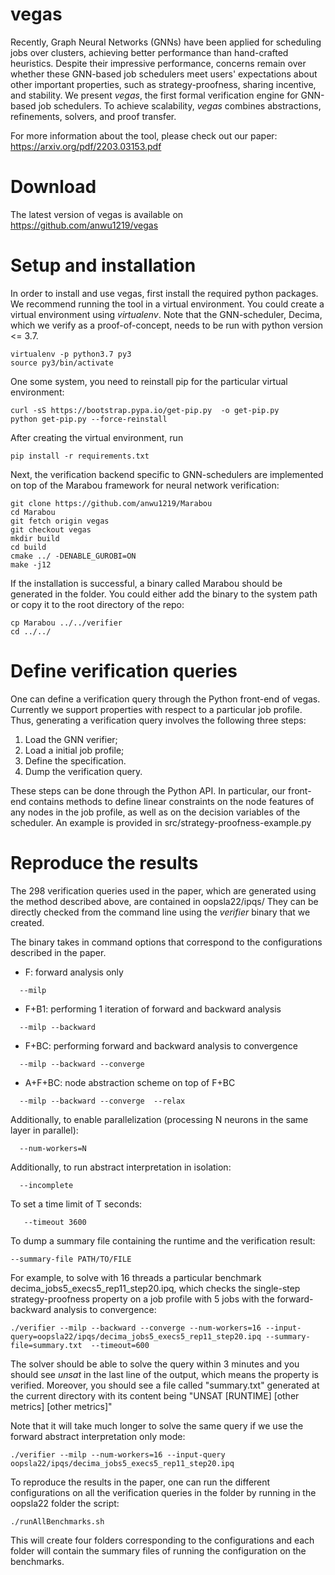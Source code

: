# vegas
Recently, Graph Neural Networks (GNNs) have been applied for scheduling jobs
over clusters, achieving better performance than hand-crafted heuristics.
Despite their impressive performance, concerns remain over whether these
GNN-based job schedulers meet users' expectations about other important
properties, such as strategy-proofness, sharing incentive, and stability.
We present *vegas*, the first formal verification engine for GNN-based job
schedulers. To achieve scalability, *vegas* combines abstractions,
refinements, solvers, and proof transfer.

For more information about the tool, please check out our paper: https://arxiv.org/pdf/2203.03153.pdf


# Download
The latest version of vegas is available on https://github.com/anwu1219/vegas

# Setup and installation

In order to install and use vegas, first install the required python packages.
We recommend running the tool in a virtual environment. You could create a
virtual environment using *virtualenv*. Note that the GNN-scheduler, Decima,
which we verify as a proof-of-concept, needs to be run with python version <= 3.7.
```
virtualenv -p python3.7 py3
source py3/bin/activate 
```

One some system, you need to reinstall pip for the particular virtual environment:
```
curl -sS https://bootstrap.pypa.io/get-pip.py  -o get-pip.py 
python get-pip.py --force-reinstall
```

After creating the virtual environment, run
```
pip install -r requirements.txt
```

Next, the verification backend specific to GNN-schedulers are
implemented on top of the Marabou framework for neural network verification:
```
git clone https://github.com/anwu1219/Marabou
cd Marabou
git fetch origin vegas
git checkout vegas
mkdir build
cd build
cmake ../ -DENABLE_GUROBI=ON
make -j12
```

If the installation is successful, a binary called Marabou should be generated
in the folder. You could either add the binary to the system path or copy it to
the root directory of the repo:

```
cp Marabou ../../verifier
cd ../../
```

# Define verification queries

One can define a verification query through the Python front-end of vegas.
Currently we support properties with respect to a particular job profile.
Thus, generating a verification query involves the following three steps:
1. Load the GNN verifier;
2. Load a initial job profile;
3. Define the specification.
4. Dump the verification query.

These steps can be done through the Python API. In particular, our front-end
contains methods to define linear constraints on the node features of any
nodes in the job profile, as well as on the decision variables of the scheduler.
An example is provided in src/strategy-proofness-example.py

# Reproduce the results

The 298 verification queries used in the paper,
which are generated using the method described above, are contained
in oopsla22/ipqs/ They can be directly checked from the command line
using the *verifier* binary that we created. 

The binary takes in command options that correspond to the configurations described in the paper.
- F: forward analysis only
```
  --milp
```
- F+B1: performing 1 iteration of forward and backward analysis
```
  --milp --backward
```
- F+BC: performing forward and backward analysis to convergence
```
  --milp --backward --converge
```
- A+F+BC: node abstraction scheme on top of F+BC
```
  --milp --backward --converge  --relax
```

Additionally, to enable parallelization (processing N neurons in the same layer in parallel):
```
  --num-workers=N
```

Additionally, to run abstract interpretation in isolation:
```
  --incomplete
```


To set a time limit of T seconds:
```
   --timeout 3600
```

To dump a summary file containing the runtime and the verification result:
```
--summary-file PATH/TO/FILE
```


For example, to solve with 16 threads a particular benchmark decima_jobs5_execs5_rep11_step20.ipq,
which checks the single-step strategy-proofness property on a job profile with
5 jobs with the forward-backward analysis to convergence:
```
./verifier --milp --backward --converge --num-workers=16 --input-query=oopsla22/ipqs/decima_jobs5_execs5_rep11_step20.ipq --summary-file=summary.txt  --timeout=600

```

The solver should be able to solve the query within 3 minutes and you should
 see *unsat* in the last line of the output, which means the property is verified.
Moreover, you should see a file called "summary.txt" generated at the current directory
with its content being
"UNSAT [RUNTIME] [other metrics] [other metrics]" 

Note that it will take much longer to solve the same query if we use the
forward abstract interpretation only mode:
```
./verifier --milp --num-workers=16 --input-query oopsla22/ipqs/decima_jobs5_execs5_rep11_step20.ipq

```

To reproduce the results in the paper, one can run the different configurations
on all the verification queries in the folder by running in the oopsla22 folder the script:
```
./runAllBenchmarks.sh
```

This will create four folders corresponding to the configurations and each folder
will contain the summary files of running the configuration on the benchmarks.
